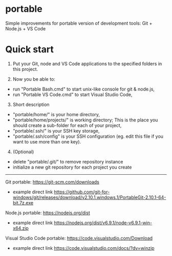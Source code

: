 # portable
Simple improvements for portable version of development tools: Git + Node.js + VS Code

# Quick start

1) Put your Git, node and VS Code applications to the specified folders in this project.

2) Now you be able to:
- run "Portable Bash.cmd" to start unix-like console for git & node.js,
- run "Portable VS Code.cmd" to start Visual Studio Code,

3) Short description
- "portable/home/" is your home directory,
- "portable/home/projects/" is working directory; This is the place you should create a sub-folder for each of your project,
- "portable/.ssh/" is your SSH key storage,
- "portable/.ssh/config" is your SSH configuration (eg. edit this file if you want to use more than one key).

4) (Optional)
- delete "portable/.git/" to remove repository instance
- initialize a new git repository for each project you create
______________________________

Git portable: https://git-scm.com/downloads
- example direct link https://github.com/git-for-windows/git/releases/download/v2.10.1.windows.1/PortableGit-2.10.1-64-bit.7z.exe

Node.js portable: https://nodejs.org/dist 
- example direct link https://nodejs.org/dist/v6.9.1/node-v6.9.1-win-x64.zip

Visual Studio Code portable: https://code.visualstudio.com/Download
- example direct link https://code.visualstudio.com/docs/?dv=winzip
